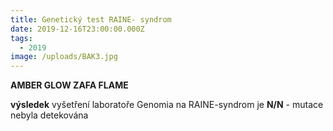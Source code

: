 ```yaml
---
title: Genetický test RAINE- syndrom
date: 2019-12-16T23:00:00.000Z
tags:
  - 2019
image: /uploads/BAK3.jpg
---
```

**AMBER GLOW ZAFA FLAME**

**výsledek** vyšetření laboratoře Genomia na RAINE-syndrom je **N/N** - mutace nebyla detekována